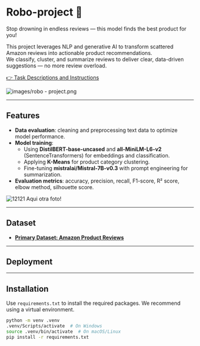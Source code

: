 # **Robo-project** 🤖  
Stop drowning in endless reviews — this model finds the best product for you!  

This project leverages NLP and generative AI to transform scattered Amazon reviews into actionable product recommendations.  
We classify, cluster, and summarize reviews to deliver clear, data-driven suggestions — no more review overload.



[👉 Task Descriptions and Instructions](https://github.com/ironhack-labs/project-nlp-business-case-automated-customers-reviews-v2)

![images/robo - project.png](robo-project.png)

---
##  Features

- **Data evaluation**: cleaning and preprocessing text data to optimize model performance.  
- **Model training**:  
  - Using **DistilBERT-base-uncased** and **all-MiniLM-L6-v2** (SentenceTransformers) for embeddings and classification.  
  - Applying **K-Means** for product category clustering.  
  - Fine-tuning **mistralai/Mistral-7B-v0.3** with prompt engineering for summarization.  
- **Evaluation metrics**: accuracy, precision, recall, F1-score, R² score, elbow method, silhouette score.

![12121](ro.png) Aqui otra foto!

---

##  Dataset

- [**Primary Dataset: Amazon Product Reviews**](https://www.kaggle.com/datasets/datafiniti/consumer-reviews-of-amazon-products)

---

## Deployment

---

##  Installation

Use `requirements.txt` to install the required packages. We recommend using a virtual environment.

```bash
python -m venv .venv
.venv/Scripts/activate  # On Windows
source .venv/bin/activate  # On macOS/Linux
pip install -r requirements.txt
```
